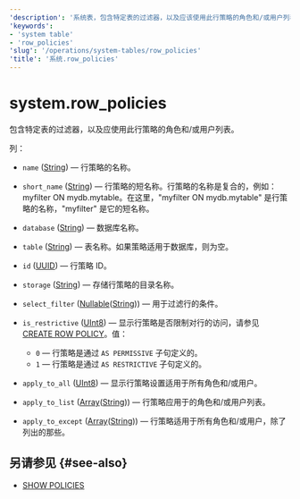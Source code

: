 ```yaml
---
'description': '系统表，包含特定表的过滤器，以及应该使用此行策略的角色和/或用户列表。'
'keywords':
- 'system table'
- 'row_policies'
'slug': '/operations/system-tables/row_policies'
'title': '系统.row_policies'
---
```





# system.row_policies

包含特定表的过滤器，以及应使用此行策略的角色和/或用户列表。

列：
- `name` ([String](../../sql-reference/data-types/string.md)) — 行策略的名称。

- `short_name` ([String](../../sql-reference/data-types/string.md)) — 行策略的短名称。行策略的名称是复合的，例如：myfilter ON mydb.mytable。在这里，"myfilter ON mydb.mytable" 是行策略的名称，"myfilter" 是它的短名称。

- `database` ([String](../../sql-reference/data-types/string.md)) — 数据库名称。

- `table` ([String](../../sql-reference/data-types/string.md)) — 表名称。如果策略适用于数据库，则为空。

- `id` ([UUID](../../sql-reference/data-types/uuid.md)) — 行策略 ID。

- `storage` ([String](../../sql-reference/data-types/string.md)) — 存储行策略的目录名称。

- `select_filter` ([Nullable](../../sql-reference/data-types/nullable.md)([String](../../sql-reference/data-types/string.md))) — 用于过滤行的条件。

- `is_restrictive` ([UInt8](/sql-reference/data-types/int-uint#integer-ranges)) — 显示行策略是否限制对行的访问，请参见 [CREATE ROW POLICY](/sql-reference/statements/create/row-policy)。值：
  - `0` — 行策略是通过 `AS PERMISSIVE` 子句定义的。
  - `1` — 行策略是通过 `AS RESTRICTIVE` 子句定义的。

- `apply_to_all` ([UInt8](/sql-reference/data-types/int-uint#integer-ranges)) — 显示行策略设置适用于所有角色和/或用户。

- `apply_to_list` ([Array](../../sql-reference/data-types/array.md)([String](../../sql-reference/data-types/string.md))) — 行策略应用于的角色和/或用户列表。

- `apply_to_except` ([Array](../../sql-reference/data-types/array.md)([String](../../sql-reference/data-types/string.md))) — 行策略适用于所有角色和/或用户，除了列出的那些。

## 另请参见 {#see-also}

- [SHOW POLICIES](/sql-reference/statements/show#show-policies)
